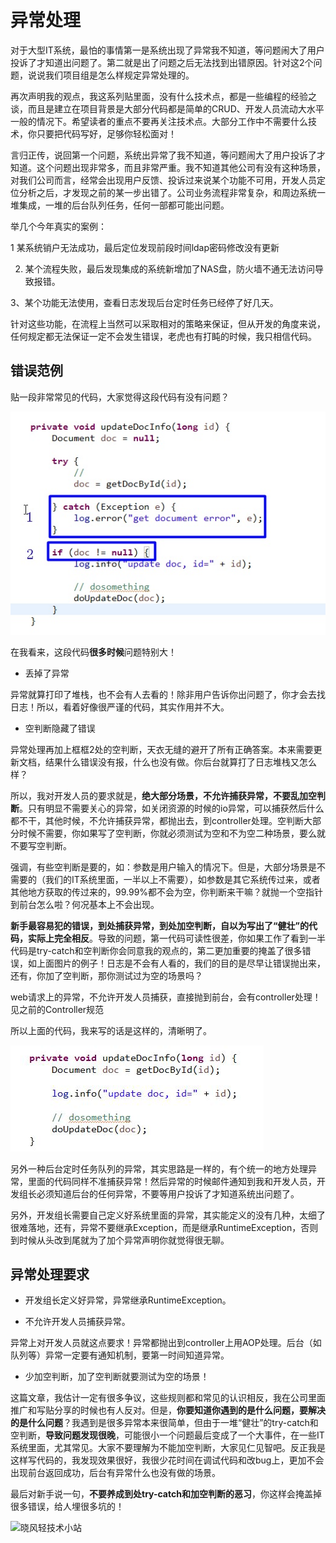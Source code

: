 # 异常处理

对于大型IT系统，最怕的事情第一是系统出现了异常我不知道，等问题闹大了用户投诉了才知道出问题了。第二就是出了问题之后无法找到出错原因。针对这2个问题，说说我们项目组是怎么样规定异常处理的。

再次声明我的观点，我这系列贴里面，没有什么技术点，都是一些编程的经验之谈，而且是建立在项目背景是大部分代码都是简单的CRUD、开发人员流动大水平一般的情况下。希望读者的重点不要再关注技术点。大部分工作中不需要什么技术，你只要把代码写好，足够你轻松面对！

言归正传，说回第一个问题，系统出异常了我不知道，等问题闹大了用户投诉了才知道。这个问题出现非常多，而且非常严重。我不知道其他公司有没有这种场景，对我们公司而言，经常会出现用户反馈、投诉过来说某个功能不可用，开发人员定位分析之后，才发现之前的某一步出错了。公司业务流程非常复杂，和周边系统一堆集成，一堆的后台队列任务，任何一部都可能出问题。

举几个今年真实的案例：

1 某系统销户无法成功，最后定位发现前段时间ldap密码修改没有更新

2. 某个流程失败，最后发现集成的系统新增加了NAS盘，防火墙不通无法访问导致报错。

3、某个功能无法使用，查看日志发现后台定时任务已经停了好几天。

针对这些功能，在流程上当然可以采取相对的策略来保证，但从开发的角度来说，任何规定都无法保证一定不会发生错误，老虎也有打盹的时候，我只相信代码。

## 错误范例

贴一段非常常见的代码，大家觉得这段代码有没有问题？

![异常错误](./images/exception1.jpg)


在我看来，这段代码**很多时候**问题特别大！

* 丢掉了异常

异常就算打印了堆栈，也不会有人去看的！除非用户告诉你出问题了，你才会去找日志！所以，看着好像很严谨的代码，其实作用并不大。

* 空判断隐藏了错误

 异常处理再加上框框2处的空判断，天衣无缝的避开了所有正确答案。本来需要更新文档，结果什么错误没有报，什么也没有做。你后台就算打了日志堆栈又怎么样？


所以，我对开发人员的要求就是，**绝大部分场景，不允许捕获异常，不要乱加空判断**。只有明显不需要关心的异常，如关闭资源的时候的io异常，可以捕获然后什么都不干，其他时候，不允许捕获异常，都抛出去，到controller处理。空判断大部分时候不需要，你如果写了空判断，你就必须测试为空和不为空二种场景，要么就不要写空判断。


强调，有些空判断是要的，如：参数是用户输入的情况下。但是，大部分场景是不需要的（我们的IT系统里面，一半以上不需要），如参数是其它系统传过来，或者其他地方获取的传过来的，99.99%都不会为空，你判断来干嘛？就抛一个空指针到前台怎么啦？何况基本上不会出现。

**新手最容易犯的错误，到处捕获异常，到处加空判断，自以为写出了“健壮”的代码，实际上完全相反**。导致的问题，第一代码可读性很差，你如果工作了看到一半代码是try-catch和空判断你会同意我的观点的，第二更加重要的掩盖了很多错误，如上面图片的例子！日志是不会有人看的，我们的目的是尽早让错误抛出来，还有，你加了空判断，那你测试过为空的场景吗？


web请求上的异常，不允许开发人员捕获，直接抛到前台，会有controller处理！见之前的Controller规范

所以上面的代码，我来写的话是这样的，清晰明了。

![正确写法](./images/exception2.jpg)

另外一种后台定时任务队列的异常，其实思路是一样的，有个统一的地方处理异常，里面的代码同样不准捕获异常！然后异常的时候邮件通知到我和开发人员，开发组长必须知道后台的任何异常，不要等用户投诉了才知道系统出问题了。

另外，开发组长需要自己定义好系统里面的异常，其实能定义的没有几种，太细了很难落地，还有，异常不要继承Exception，而是继承RuntimeException，否则到时候从头改到尾就为了加个异常声明你就觉得很无聊。

## 异常处理要求

* 开发组长定义好异常，异常继承RuntimeException。

* 不允许开发人员捕获异常。

异常上对开发人员就这点要求！异常都抛出到controller上用AOP处理。后台（如队列等）异常一定要有通知机制，要第一时间知道异常。

* 少加空判断，加了空判断就要测试为空的场景！

这篇文章，我估计一定有很多争议，这些规则都和常见的认识相反，我在公司里面推广和写贴分享的时候也有人反对。但是，**你要知道你遇到的是什么问题，要解决的是什么问题**？我遇到是很多异常本来很简单，但由于一堆“健壮”的try-catch和空判断，**导致问题发现很晚**，可能很小一个问题最后变成了一个大事件，在一些IT系统里面，尤其常见。大家不要理解为不能加空判断，大家见仁见智吧。反正我是这样写代码的，我发现效果很好，我很少花时间在调试代码和改bug上，更加不会出现前台返回成功，后台有异常什么也没有做的场景。

最后对新手说一句，**不要养成到处try-catch和加空判断的恶习**，你这样会掩盖掉很多错误，给人埋很多坑的！


![晓风轻技术小站](http://www.xiaowenjie.cn/statics/gzh.jpg)

